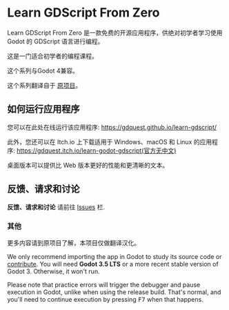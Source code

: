# Learn GDScript From Zero

Learn GDScript From Zero 是一款免费的开源应用程序，供绝对初学者学习使用 Godot 的 GDScript 语言进行编程。

这是一门适合初学者的编程课程。

这个系列与Godot 4兼容。

这个系列翻译自于 [原项目](https://github.com/GDQuest/learn-gdscript)。

## 如何运行应用程序

您可以在此处在线运行该应用程序: https://gdquest.github.io/learn-gdscript/

此外，您还可以在 Itch.io 上下载适用于 Windows、macOS 和 Linux 的应用程序: https://gdquest.itch.io/learn-godot-gdscript(官方无中文)

桌面版本可以提供比 Web 版本更好的性能和更清晰的文本。

## 反馈、请求和讨论

**反馈、请求和讨论** 请前往 [Issues](issues) 栏.

### 其他

更多内容请到原项目了解，本项目仅做翻译汉化。

We only recommend importing the app in Godot to study its source code or [contribute](#how-to-contribute). You will need **Godot 3.5 LTS** or a more recent stable version of Godot 3. Otherwise, it won't run.

Please note that practice errors will trigger the debugger and pause execution in Godot, unlike when using the release build. That's normal, and you'll need to continue execution by pressing <kbd>F7</kbd> when that happens.

